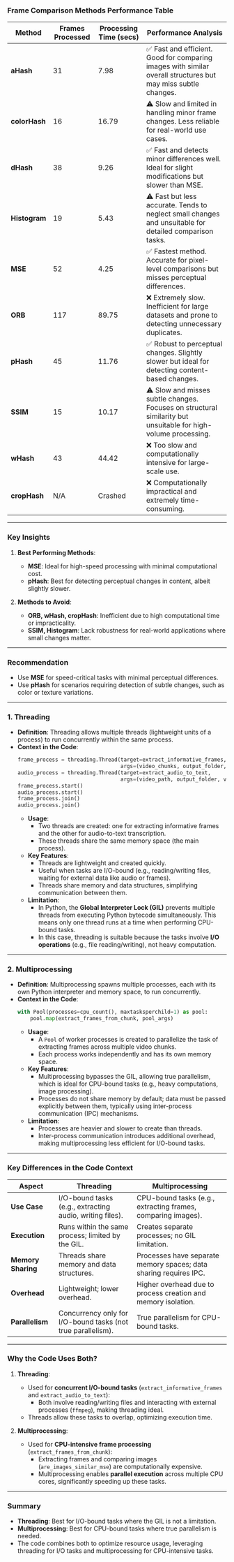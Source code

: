 ### Frame Comparison Methods Performance Table

| **Method**        | **Frames Processed** | **Processing Time (secs)** | **Performance Analysis**                                                                                          |
|--------------------|-----------------------|----------------------------|--------------------------------------------------------------------------------------------------------------------|
| **aHash**          | 31                   | 7.98                       | ✅ Fast and efficient. Good for comparing images with similar overall structures but may miss subtle changes.      |
| **colorHash**      | 16                   | 16.79                      | ⚠ Slow and limited in handling minor frame changes. Less reliable for real-world use cases.                       |
| **dHash**          | 38                   | 9.26                       | ✅ Fast and detects minor differences well. Ideal for slight modifications but slower than MSE.                   |
| **Histogram**      | 19                   | 5.43                       | ⚠ Fast but less accurate. Tends to neglect small changes and unsuitable for detailed comparison tasks.            |
| **MSE**            | 52                   | 4.25                       | ✅ Fastest method. Accurate for pixel-level comparisons but misses perceptual differences.                         |
| **ORB**            | 117                  | 89.75                      | ❌ Extremely slow. Inefficient for large datasets and prone to detecting unnecessary duplicates.                   |
| **pHash**          | 45                   | 11.76                      | ✅ Robust to perceptual changes. Slightly slower but ideal for detecting content-based changes.                    |
| **SSIM**           | 15                   | 10.17                      | ⚠ Slow and misses subtle changes. Focuses on structural similarity but unsuitable for high-volume processing.      |
| **wHash**          | 43                   | 44.42                      | ❌ Too slow and computationally intensive for large-scale use.                                                     |
| **cropHash**       | N/A                  | Crashed                   | ❌ Computationally impractical and extremely time-consuming.                                                       |

---

### **Key Insights**
1. **Best Performing Methods**:
   - **MSE**: Ideal for high-speed processing with minimal computational cost.
   - **pHash**: Best for detecting perceptual changes in content, albeit slightly slower.

2. **Methods to Avoid**:
   - **ORB, wHash, cropHash**: Inefficient due to high computational time or impracticality.
   - **SSIM, Histogram**: Lack robustness for real-world applications where small changes matter.

---

### **Recommendation**
- Use **MSE** for speed-critical tasks with minimal perceptual differences.
- Use **pHash** for scenarios requiring detection of subtle changes, such as color or texture variations.

---

### **1. Threading**
- **Definition**: Threading allows multiple threads (lightweight units of a process) to run concurrently within the same process.
- **Context in the Code**:
  ```python
  frame_process = threading.Thread(target=extract_informative_frames,
                                   args=(video_chunks, output_folder, frame_interval, video_creation_time))
  audio_process = threading.Thread(target=extract_audio_to_text,
                                   args=(video_path, output_folder, video_creation_time))
  frame_process.start()
  audio_process.start()
  frame_process.join()
  audio_process.join()
  ```
  - **Usage**:
    - Two threads are created: one for extracting informative frames and the other for audio-to-text transcription.
    - These threads share the same memory space (the main process).
  - **Key Features**:
    - Threads are lightweight and created quickly.
    - Useful when tasks are I/O-bound (e.g., reading/writing files, waiting for external data like audio or frames).
    - Threads share memory and data structures, simplifying communication between them.
  - **Limitation**:
    - In Python, the **Global Interpreter Lock (GIL)** prevents multiple threads from executing Python bytecode simultaneously. This means only one thread runs at a time when performing CPU-bound tasks.
    - In this case, threading is suitable because the tasks involve **I/O operations** (e.g., file reading/writing), not heavy computation.

---

### **2. Multiprocessing**
- **Definition**: Multiprocessing spawns multiple processes, each with its own Python interpreter and memory space, to run concurrently.
- **Context in the Code**:
  ```python
  with Pool(processes=cpu_count(), maxtasksperchild=1) as pool:
      pool.map(extract_frames_from_chunk, pool_args)
  ```
  - **Usage**:
    - A `Pool` of worker processes is created to parallelize the task of extracting frames across multiple video chunks.
    - Each process works independently and has its own memory space.
  - **Key Features**:
    - Multiprocessing bypasses the GIL, allowing true parallelism, which is ideal for CPU-bound tasks (e.g., heavy computations, image processing).
    - Processes do not share memory by default; data must be passed explicitly between them, typically using inter-process communication (IPC) mechanisms.
  - **Limitation**:
    - Processes are heavier and slower to create than threads.
    - Inter-process communication introduces additional overhead, making multiprocessing less efficient for I/O-bound tasks.

---

### **Key Differences in the Code Context**

| **Aspect**             | **Threading**                                                    | **Multiprocessing**                                            |
|------------------------|------------------------------------------------------------------|----------------------------------------------------------------|
| **Use Case**           | I/O-bound tasks (e.g., extracting audio, writing files).        | CPU-bound tasks (e.g., extracting frames, comparing images).   |
| **Execution**          | Runs within the same process; limited by the GIL.              | Creates separate processes; no GIL limitation.                |
| **Memory Sharing**     | Threads share memory and data structures.                      | Processes have separate memory spaces; data sharing requires IPC. |
| **Overhead**           | Lightweight; lower overhead.                                   | Higher overhead due to process creation and memory isolation.  |
| **Parallelism**        | Concurrency only for I/O-bound tasks (not true parallelism).    | True parallelism for CPU-bound tasks.                         |

---

### **Why the Code Uses Both?**

1. **Threading**:
   - Used for **concurrent I/O-bound tasks** (`extract_informative_frames` and `extract_audio_to_text`):
     - Both involve reading/writing files and interacting with external processes (`ffmpeg`), making threading ideal.
   - Threads allow these tasks to overlap, optimizing execution time.

2. **Multiprocessing**:
   - Used for **CPU-intensive frame processing** (`extract_frames_from_chunk`):
     - Extracting frames and comparing images (`are_images_similar_mse`) are computationally expensive.
     - Multiprocessing enables **parallel execution** across multiple CPU cores, significantly speeding up these tasks.

---

### **Summary**
- **Threading**: Best for I/O-bound tasks where the GIL is not a limitation.
- **Multiprocessing**: Best for CPU-bound tasks where true parallelism is needed.
- The code combines both to optimize resource usage, leveraging threading for I/O tasks and multiprocessing for CPU-intensive tasks.